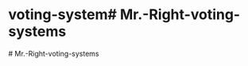 # voting-system#   M r . - R i g h t - v o t i n g - s y s t e m s  
 #   M r . - R i g h t - v o t i n g - s y s t e m s  
 